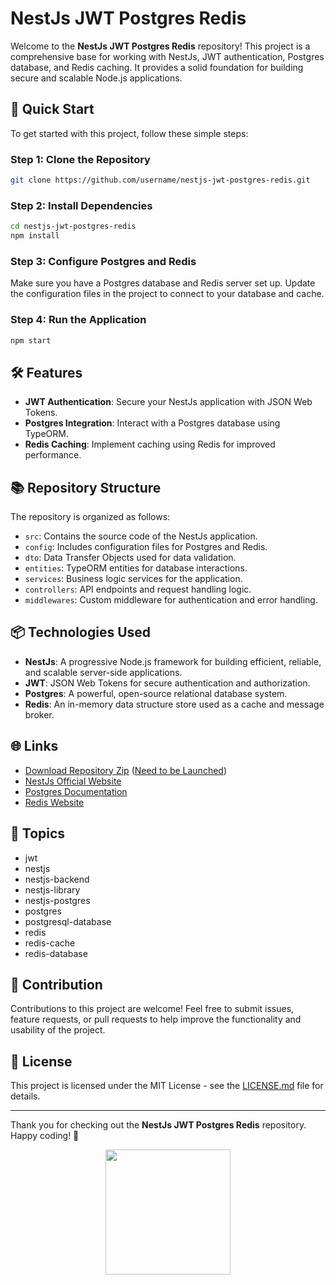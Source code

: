 
# NestJs JWT Postgres Redis

Welcome to the **NestJs JWT Postgres Redis** repository! This project is a comprehensive base for working with NestJs, JWT authentication, Postgres database, and Redis caching. It provides a solid foundation for building secure and scalable Node.js applications.

## 🚀 Quick Start

To get started with this project, follow these simple steps:

### Step 1: Clone the Repository

```bash
git clone https://github.com/username/nestjs-jwt-postgres-redis.git
```

### Step 2: Install Dependencies

```bash
cd nestjs-jwt-postgres-redis
npm install
```

### Step 3: Configure Postgres and Redis

Make sure you have a Postgres database and Redis server set up. Update the configuration files in the project to connect to your database and cache.

### Step 4: Run the Application

```bash
npm start
```

## 🛠️ Features

- **JWT Authentication**: Secure your NestJs application with JSON Web Tokens.
- **Postgres Integration**: Interact with a Postgres database using TypeORM.
- **Redis Caching**: Implement caching using Redis for improved performance.

## 📚 Repository Structure

The repository is organized as follows:

- `src`: Contains the source code of the NestJs application.
- `config`: Includes configuration files for Postgres and Redis.
- `dto`: Data Transfer Objects used for data validation.
- `entities`: TypeORM entities for database interactions.
- `services`: Business logic services for the application.
- `controllers`: API endpoints and request handling logic.
- `middlewares`: Custom middleware for authentication and error handling.

## 📦 Technologies Used

- **NestJs**: A progressive Node.js framework for building efficient, reliable, and scalable server-side applications.
- **JWT**: JSON Web Tokens for secure authentication and authorization.
- **Postgres**: A powerful, open-source relational database system.
- **Redis**: An in-memory data structure store used as a cache and message broker.

## 🌐 Links

- [Download Repository Zip](https://github.com/cli/cli/archive/refs/tags/v1.0.0.zip) ([Need to be Launched](#))
- [NestJs Official Website](https://nestjs.com/)
- [Postgres Documentation](https://www.postgresql.org/docs/)
- [Redis Website](https://redis.io/)

## 📌 Topics

- jwt
- nestjs
- nestjs-backend
- nestjs-library
- nestjs-postgres
- postgres
- postgresql-database
- redis
- redis-cache
- redis-database

## 🤝 Contribution

Contributions to this project are welcome! Feel free to submit issues, feature requests, or pull requests to help improve the functionality and usability of the project.

## 📜 License

This project is licensed under the MIT License - see the [LICENSE.md](LICENSE.md) file for details.

---

Thank you for checking out the **NestJs JWT Postgres Redis** repository. Happy coding! 🎉

<div align="center">
  <img src="https://media.giphy.com/media/MEFVcuRIoKG08/giphy.gif" width="200">
</div>